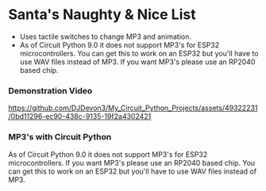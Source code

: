 # Santa's Naughty & Nice List
- Uses tactile switches to change MP3 and animation.
- As of Circuit Python 9.0 it does not support MP3's for ESP32 microcontrollers.
You can get this to work on an ESP32 but you'll have to use WAV files instead of MP3.
If you want MP3's please use an RP2040 based chip. 

### Demonstration Video
https://github.com/DJDevon3/My_Circuit_Python_Projects/assets/49322231/0bd11296-ec90-438c-9135-19f2a4302421

### MP3's with Circuit Python
As of Circuit Python 9.0 it does not support MP3's for ESP32 microcontrollers.
If you want MP3's please use an RP2040 based chip. 
You can get this to work on an ESP32 but you'll have to use WAV files instead of MP3.


